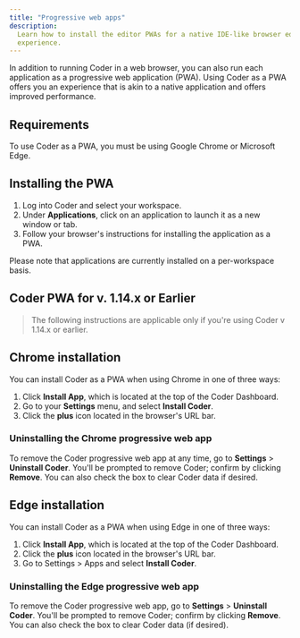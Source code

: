 ```yaml
---
title: "Progressive web apps"
description:
  Learn how to install the editor PWAs for a native IDE-like browser editing
  experience.
---
```


In addition to running Coder in a web browser, you can also run each application
as a progressive web application (PWA). Using Coder as a PWA offers you an
experience that is akin to a native application and offers improved performance.

## Requirements

To use Coder as a PWA, you must be using Google Chrome or Microsoft Edge.

## Installing the PWA

1. Log into Coder and select your workspace.
1. Under **Applications**, click on an application to launch it as a new window
   or tab.
1. Follow your browser's instructions for installing the application as a PWA.

Please note that applications are currently installed on a per-workspace basis.

## Coder PWA for v. 1.14.x or Earlier

> The following instructions are applicable only if you're using Coder v 1.14.x
> or earlier.

## Chrome installation

You can install Coder as a PWA when using Chrome in one of three ways:

1. Click **Install App**, which is located at the top of the Coder Dashboard.
1. Go to your **Settings** menu, and select **Install Coder**.
1. Click the **plus** icon located in the browser's URL bar.

### Uninstalling the Chrome progressive web app

To remove the Coder progressive web app at any time, go to **Settings** >
**Uninstall Coder**. You'll be prompted to remove Coder; confirm by clicking
**Remove**. You can also check the box to clear Coder data if desired.

## Edge installation

You can install Coder as a PWA when using Edge in one of three ways:

1. Click **Install App**, which is located at the top of the Coder Dashboard.
1. Click the **plus** icon located in the browser's URL bar.
1. Go to Settings > Apps and select **Install Coder**.

### Uninstalling the Edge progressive web app

To remove the Coder progressive web app, go to **Settings** > **Uninstall
Coder**. You'll be prompted to remove Coder; confirm by clicking **Remove**. You
can also check the box to clear Coder data (if desired).

